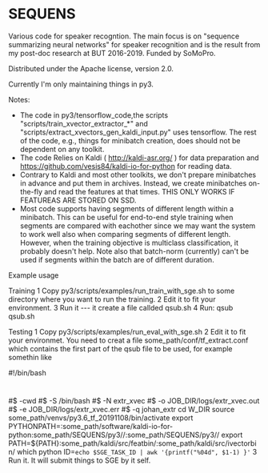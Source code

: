 # SEQUENS

Various code for speaker recogntion. The main focus is on "sequence summarizing neural networks"
for speaker recognition and is the result from my post-doc research at BUT 2016-2019. Funded by SoMoPro.
 
Distributed under the Apache license, version 2.0.

Currently I'm only maintaining things in py3.

Notes:
 * The code in py3/tensorflow_code,the scripts "scripts/train_xvector_extractor_*" and "scripts/extract_xvectors_gen_kaldi_input.py" 
   uses tensorflow. The rest of the code, e.g., things for minibatch creation,  does should not be dependent on any toolkit.
 * The code Relies on Kaldi ( http://kaldi-asr.org/ ) for data preparation and https://github.com/vesis84/kaldi-io-for-python
   for reading data.
 * Contrary to Kaldi and most other toolkits, we don't prepare minibatches in advance and put them in archives. Instead,
   we create minibatches on-the-fly and read the features at that times. THIS ONLY WORKS IF FEATUREAS ARE STORED ON SSD.
 * Most code supports having segments of different length within a minibatch. This can be useful for end-to-end style training
   when segments are compared with eachother since we may want the system to work well also when comparing segments of different
   length. However, when the training objective is multiclass classification, it probably doesn't help. Note also that batch-norm
   (currently) can't be used if segments within the batch are of different duration.

Example usage

Training
1 Copy py3/scripts/examples/run_train_with_sge.sh to some directory where you want to run the training.
2 Edit it to fit your environment.
3 Run it --- it create a file callded qsub.sh
4 Run: qsub qsub.sh

Testing
1 Copy py3/scripts/examples/run_eval_with_sge.sh
2 Edit it to fit your environmet. You need to creat a file some_path/conf/tf_extract.conf which contains
  the first part of the qsub file to be used, for example somethin like

#!/bin/bash
#
#$ -cwd
#$ -S /bin/bash
#$ -N extr_xvec
#$ -o JOB_DIR/logs/extr_xvec.out
#$ -e JOB_DIR/logs/extr_xvec.err
#$ -q johan_extr
cd W_DIR
source some_path/venvs/py3.6_tf_20191108/bin/activate
export PYTHONPATH=:some_path/software/kaldi-io-for-python:some_path/SEQUENS/py3//:some_path/SEQUENS/py3//
export PATH=${PATH}:some_path/kaldi/src/featbin/:some_path/kaldi/src/ivectorbin/
which python
ID=`echo $SGE_TASK_ID | awk '{printf("%04d", $1-1) }'`
3 Run it. It will submit things to SGE by it self.